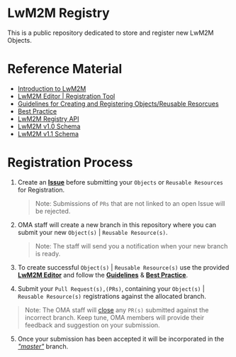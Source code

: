# LwM2M Registry
This is a public repository dedicated to store and register new LwM2M Objects.

# Reference Material
  * [Introduction to LwM2M](https://wiki.openmobilealliance.org/display/TOOL/Introduction+to+LightweightM2M)
  * [LwM2M Editor | Registration Tool](http://devtoolkit.openmobilealliance.org/OEditor/Legal?back=default.aspx)
  * [Guidelines for Creating and Registering Objects/Reusable Resorcues](http://www.openmobilealliance.org/documents/whitepapers/OMA-ORG-Guidelines_Creation_Registration_LwM2M_Objects_Resources-V1_0-20180209-A.pdf)
  * [Best Practice](https://wiki.openmobilealliance.org/display/TOOL/LwM2M+Best+Practice)
  * [LwM2M Registry API](https://wiki.openmobilealliance.org/display/TOOL/Registry+API)
  * [LwM2M v1.0 Schema](http://www.openmobilealliance.org/tech/profiles/LWM2M.xsd)
  * [LwM2M v1.1 Schema](http://www.openmobilealliance.org/tech/profiles/LWM2M-v1_1.xsd)
  
# Registration Process  



1. Create an **[Issue](https://github.com/OpenMobileAlliance/lwm2m-registry)** before submitting your ```Objects``` or ```Reusable Resources``` for Registration.

    > Note: Submissions of ```PRs``` that are not linked to an open Issue will be rejected.
2. OMA staff will create a new branch in this repository where you can submit your new ```Object(s)``` | ```Reusable Resource(s)```.
   
   > Note: The staff will send you a notification when your new branch is ready.
   
3. To create successful ```Object(s)``` | ```Reusable Resource(s)``` use the provided **[LwM2M Editor](http://devtoolkit.openmobilealliance.org/OEditor/Legal?back=default.aspx)** and follow the **[Guidelines](http://www.openmobilealliance.org/documents/whitepapers/OMA-ORG-Guidelines_Creation_Registration_LwM2M_Objects_Resources-V1_0-20180209-A.pdf)** & **[Best Practice](https://wiki.openmobilealliance.org/display/TOOL/LwM2M+Best+Practice)**.   
   
4. Submit your ```Pull Request(s),(PRs)```, containing your ```Object(s)``` | ```Reusable Resource(s)``` registrations against the allocated branch.
  
  > Note: The OMA staff will [close]() any ```PR(s)``` submitted against the incorrect branch. 
  >       Keep tune, OMA members will provide their feedback and suggestion on your submission.
  
5. Once your submission has been accepted it will be incorporated in the *["master"](https://github.com/OpenMobileAlliance/lwm2m-registry/tree/master)* branch.  
